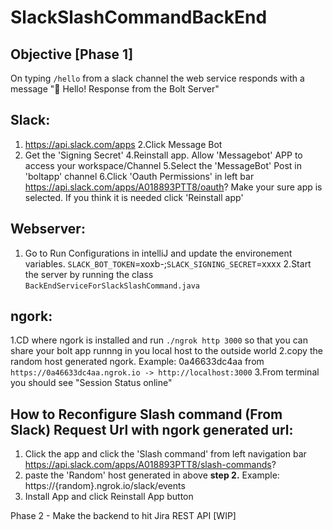 # SlackSlashCommandBackEnd

## Objective [Phase 1]
On typing `/hello` from a slack channel the web service responds with a message ":wave: Hello! Response from the Bolt Server"

Slack:
-----
1. https://api.slack.com/apps
2.Click Message Bot
3. Get the 'Signing Secret'
4.Reinstall app. Allow 'Messagebot' APP to access your workspace/Channel
5.Select the 'MessageBot' Post in 'boltapp' channel
6.Click 'Oauth Permissions' in left bar https://api.slack.com/apps/A018893PTT8/oauth? Make your sure app is selected. If you think it is needed click 'Reinstall app'


Webserver:
--------
1. Go to Run Configurations in intelliJ and update the environement variables.
`SLACK_BOT_TOKEN`=xoxb-;`SLACK_SIGNING_SECRET`=xxxx
2.Start the server by running the class `BackEndServiceForSlackSlashCommand.java`


ngork:
-----
1.CD where ngork is installed and run `./ngrok http 3000` so that you can share your bolt app runnng in you local host to the outside world
2.copy the random host generated ngork. Example: 0a46633dc4aa from `https://0a46633dc4aa.ngrok.io -> http://localhost:3000`
3.From terminal you should see "Session Status online"

How to Reconfigure Slash command (From Slack) Request Url with ngork  generated url:
------------------------------------------------------------------------------------
1. Click the app and click the 'Slash command' from left navigation bar https://api.slack.com/apps/A018893PTT8/slash-commands?
2. paste  the 'Random' host generated in above **step 2.** Example: https://{random}.ngrok.io/slack/events
4. Install App and click Reinstall App button

Phase 2 - Make the backend to hit Jira REST API [WIP]


